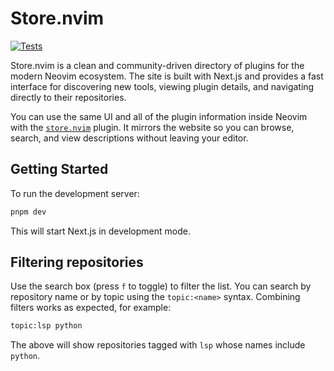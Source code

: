 # Store.nvim

[![Tests](https://github.com/ragnarok22/nvim.store/actions/workflows/tests.yml/badge.svg)](https://github.com/ragnarok22/nvim.store/actions/workflows/tests.yml)

Store.nvim is a clean and community-driven directory of plugins for the modern Neovim ecosystem. The site is built with Next.js and provides a fast interface for discovering new tools, viewing plugin details, and navigating directly to their repositories.

You can use the same UI and all of the plugin information inside Neovim with the [`store.nvim`](https://github.com/alex-popov-tech/store.nvim) plugin. It mirrors the website so you can browse, search, and view descriptions without leaving your editor.

## Getting Started

To run the development server:

```bash
pnpm dev
```

This will start Next.js in development mode.

## Filtering repositories

Use the search box (press `f` to toggle) to filter the list. You can search by
repository name or by topic using the `topic:<name>` syntax. Combining filters
works as expected, for example:

```bash
topic:lsp python
```

The above will show repositories tagged with `lsp` whose names include
`python`.
